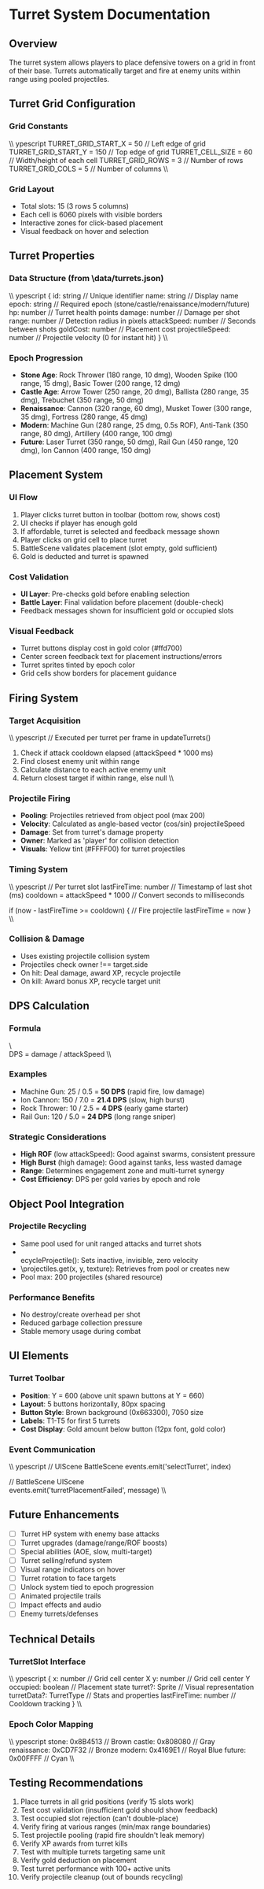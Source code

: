 # Turret System Documentation

## Overview
The turret system allows players to place defensive towers on a grid in front of their base. Turrets automatically target and fire at enemy units within range using pooled projectiles.

## Turret Grid Configuration

### Grid Constants
\\\	ypescript
TURRET_GRID_START_X = 50    // Left edge of grid
TURRET_GRID_START_Y = 150   // Top edge of grid
TURRET_CELL_SIZE = 60       // Width/height of each cell
TURRET_GRID_ROWS = 3        // Number of rows
TURRET_GRID_COLS = 5        // Number of columns
\\\

### Grid Layout
- Total slots: 15 (3 rows  5 columns)
- Each cell is 6060 pixels with visible borders
- Interactive zones for click-based placement
- Visual feedback on hover and selection

## Turret Properties

### Data Structure (from \data/turrets.json\)
\\\	ypescript
{
  id: string              // Unique identifier
  name: string            // Display name
  epoch: string           // Required epoch (stone/castle/renaissance/modern/future)
  hp: number              // Turret health points
  damage: number          // Damage per shot
  range: number           // Detection radius in pixels
  attackSpeed: number     // Seconds between shots
  goldCost: number        // Placement cost
  projectileSpeed: number // Projectile velocity (0 for instant hit)
}
\\\

### Epoch Progression
- **Stone Age**: Rock Thrower (180 range, 10 dmg), Wooden Spike (100 range, 15 dmg), Basic Tower (200 range, 12 dmg)
- **Castle Age**: Arrow Tower (250 range, 20 dmg), Ballista (280 range, 35 dmg), Trebuchet (350 range, 50 dmg)
- **Renaissance**: Cannon (320 range, 60 dmg), Musket Tower (300 range, 35 dmg), Fortress (280 range, 45 dmg)
- **Modern**: Machine Gun (280 range, 25 dmg, 0.5s ROF), Anti-Tank (350 range, 80 dmg), Artillery (400 range, 100 dmg)
- **Future**: Laser Turret (350 range, 50 dmg), Rail Gun (450 range, 120 dmg), Ion Cannon (400 range, 150 dmg)

## Placement System

### UI Flow
1. Player clicks turret button in toolbar (bottom row, shows cost)
2. UI checks if player has enough gold
3. If affordable, turret is selected and feedback message shown
4. Player clicks on grid cell to place turret
5. BattleScene validates placement (slot empty, gold sufficient)
6. Gold is deducted and turret is spawned

### Cost Validation
- **UI Layer**: Pre-checks gold before enabling selection
- **Battle Layer**: Final validation before placement (double-check)
- Feedback messages shown for insufficient gold or occupied slots

### Visual Feedback
- Turret buttons display cost in gold color (#ffd700)
- Center screen feedback text for placement instructions/errors
- Turret sprites tinted by epoch color
- Grid cells show borders for placement guidance

## Firing System

### Target Acquisition
\\\	ypescript
// Executed per turret per frame in updateTurrets()
1. Check if attack cooldown elapsed (attackSpeed * 1000 ms)
2. Find closest enemy unit within range
3. Calculate distance to each active enemy unit
4. Return closest target if within range, else null
\\\

### Projectile Firing
- **Pooling**: Projectiles retrieved from object pool (max 200)
- **Velocity**: Calculated as angle-based vector (cos/sin)  projectileSpeed
- **Damage**: Set from turret's damage property
- **Owner**: Marked as 'player' for collision detection
- **Visuals**: Yellow tint (#FFFF00) for turret projectiles

### Timing System
\\\	ypescript
// Per turret slot
lastFireTime: number  // Timestamp of last shot (ms)
cooldown = attackSpeed * 1000  // Convert seconds to milliseconds

if (now - lastFireTime >= cooldown) {
  // Fire projectile
  lastFireTime = now
}
\\\

### Collision & Damage
- Uses existing projectile collision system
- Projectiles check owner !== target.side
- On hit: Deal damage, award XP, recycle projectile
- On kill: Award bonus XP, recycle target unit

## DPS Calculation

### Formula
\\\
DPS = damage / attackSpeed
\\\

### Examples
- Machine Gun: 25 / 0.5 = **50 DPS** (rapid fire, low damage)
- Ion Cannon: 150 / 7.0 = **21.4 DPS** (slow, high burst)
- Rock Thrower: 10 / 2.5 = **4 DPS** (early game starter)
- Rail Gun: 120 / 5.0 = **24 DPS** (long range sniper)

### Strategic Considerations
- **High ROF** (low attackSpeed): Good against swarms, consistent pressure
- **High Burst** (high damage): Good against tanks, less wasted damage
- **Range**: Determines engagement zone and multi-turret synergy
- **Cost Efficiency**: DPS per gold varies by epoch and role

## Object Pool Integration

### Projectile Recycling
- Same pool used for unit ranged attacks and turret shots
- \ecycleProjectile()\: Sets inactive, invisible, zero velocity
- \projectiles.get(x, y, texture)\: Retrieves from pool or creates new
- Pool max: 200 projectiles (shared resource)

### Performance Benefits
- No destroy/create overhead per shot
- Reduced garbage collection pressure
- Stable memory usage during combat

## UI Elements

### Turret Toolbar
- **Position**: Y = 600 (above unit spawn buttons at Y = 660)
- **Layout**: 5 buttons horizontally, 80px spacing
- **Button Style**: Brown background (0x663300), 7050 size
- **Labels**: T1-T5 for first 5 turrets
- **Cost Display**: Gold amount below button (12px font, gold color)

### Event Communication
\\\	ypescript
// UIScene  BattleScene
events.emit('selectTurret', index)

// BattleScene  UIScene  
events.emit('turretPlacementFailed', message)
\\\

## Future Enhancements
- [ ] Turret HP system with enemy base attacks
- [ ] Turret upgrades (damage/range/ROF boosts)
- [ ] Special abilities (AOE, slow, multi-target)
- [ ] Turret selling/refund system
- [ ] Visual range indicators on hover
- [ ] Turret rotation to face targets
- [ ] Unlock system tied to epoch progression
- [ ] Animated projectile trails
- [ ] Impact effects and audio
- [ ] Enemy turrets/defenses

## Technical Details

### TurretSlot Interface
\\\	ypescript
{
  x: number              // Grid cell center X
  y: number              // Grid cell center Y
  occupied: boolean      // Placement state
  turret?: Sprite        // Visual representation
  turretData?: TurretType // Stats and properties
  lastFireTime: number   // Cooldown tracking
}
\\\

### Epoch Color Mapping
\\\	ypescript
stone: 0x8B4513       // Brown
castle: 0x808080      // Gray
renaissance: 0xCD7F32 // Bronze
modern: 0x4169E1      // Royal Blue
future: 0x00FFFF      // Cyan
\\\

## Testing Recommendations
1. Place turrets in all grid positions (verify 15 slots work)
2. Test cost validation (insufficient gold should show feedback)
3. Test occupied slot rejection (can't double-place)
4. Verify firing at various ranges (min/max range boundaries)
5. Test projectile pooling (rapid fire shouldn't leak memory)
6. Verify XP awards from turret kills
7. Test with multiple turrets targeting same unit
8. Verify gold deduction on placement
9. Test turret performance with 100+ active units
10. Verify projectile cleanup (out of bounds recycling)

